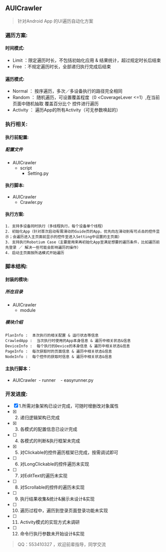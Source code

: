 ## AUICrawler
> 针对Android App 的UI遍历自动化方案 
### 遍历方案:
#### 时间模式:
* Limit ：限定遍历时长，不包括初始化应用 & 结果统计，超过规定时长后结束
* Free  ：不规定遍历时长，全部递归执行完成后结束
#### 遍历模式:
* Normal ： 按序遍历，多次／多设备执行的路径完全相同
* Random ： 随机遍历，可设置覆盖程度（0 <CoverageLever <=1）,在当前页面中随机抽取 覆盖百分比个 控件进行遍历
* Activity ： 遍历App的所有Activity（可无参数唤起的）
### 执行相关:
#### 执行前配置:
##### 配置文件
- AUICrawler
  - script
    - Setting.py
#### 执行脚本:
- AUICrawler
  - Crawler.py
#### 执行方案:
```
1. 支持多设备同时执行（多线程执行，每个设备单个线程）
2. 初始化App（针对首次启动有需滑动的Guide页的App，优先向左滑动到有可点击的控件显示；会遍历进入主页面前显示的控件至进入Setting中设置的主页面）
3. 支持执行Robotium Case（主要是用来再初始化App至满足想要的遍历条件，比如遍历前先登录 ／ 解决一些可能会影响遍历的操作）
4. 启动主页面按所选模式开始遍历
```
### 脚本结构:
#### 封装的模块:
##### 所在目录
- AUICrawler
  - module
##### 模块介绍
```
PlanInfo :  本次执行的相关配置 & 运行状态等信息 
CrawledApp :  当次执行时使用的App本身信息 & 遍历中相关状态&信息 
DeviceInfo :  每个执行的Device的本身信息 & 遍历中相关状态&信息 
PageInfo :  每次获取时的页面信息 & 遍历中相关状态&信息 
NodeInfo :  每个控件的获取时信息 & 遍历中相关状态&信息
```
#### 主执行脚本： 
- AUICrawler
  - runner
    - easyrunner.py
### 开发进度:
- [x] 1.所需对象架构已设计完成，可随时增删改对象属性 
- [x] 2. 递归逻辑架构已完成 
- [x] 3. 各模式的配置信息已设计完成 
- [ ] 4. 各模式的判断&执行框架未完成 
- [x] 5. 对Clickable的控件遍历框架已完成，按需调试即可 
- [ ] 6. 对LongClickable的控件遍历未实现 
- [ ] 7. 对EditText的遍历未实现 
- [ ] 8. 对Scrollable的控件的遍历未实现  
- [ ] 9. 执行结果收集&统计&展示未设计&实现 
- [ ] 10. 遍历过程中，遍历到登录页面登录功能未实现 
- [ ] 11. Activity模式的实现方式未调研  
- [ ] 12. 命令行执行参数未开始设计&实现 

> QQ：553410327 ，欢迎前辈指导，同学交流 
